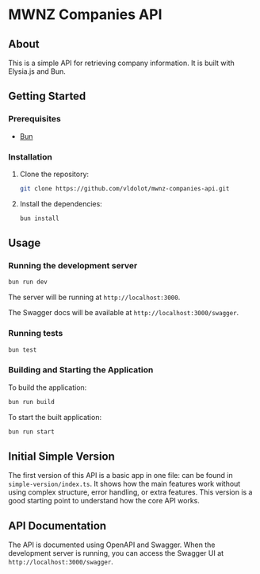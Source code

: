 # MWNZ Companies API

## About

This is a simple API for retrieving company information. It is built with Elysia.js and Bun.

## Getting Started

### Prerequisites

- [Bun](https://bun.sh/)

### Installation

1. Clone the repository:
   ```sh
   git clone https://github.com/vldolot/mwnz-companies-api.git
   ```
2. Install the dependencies:
   ```sh
   bun install
   ```

## Usage

### Running the development server

```sh
bun run dev
```

The server will be running at `http://localhost:3000`.

The Swagger docs will be available at `http://localhost:3000/swagger`.

### Running tests

```sh
bun test
```

### Building and Starting the Application

To build the application:

```sh
bun run build
```

To start the built application:

```sh
bun run start
```

## Initial Simple Version

The first version of this API is a basic app in one file: can be found in `simple-version/index.ts`.
It shows how the main features work without using complex structure, error handling, or extra features.
This version is a good starting point to understand how the core API works.

## API Documentation

The API is documented using OpenAPI and Swagger. When the development server is running, you can access the Swagger UI at `http://localhost:3000/swagger`.
